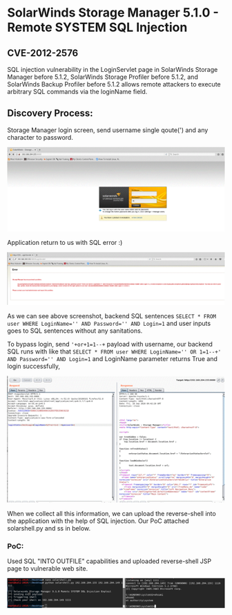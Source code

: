 # SolarWinds Storage Manager 5.1.0 - Remote SYSTEM SQL Injection

## CVE-2012-2576

SQL injection vulnerability in the LoginServlet page in SolarWinds Storage Manager before 5.1.2, SolarWinds Storage Profiler before 5.1.2, and SolarWinds Backup Profiler before 5.1.2 allows remote attackers to execute arbitrary SQL commands via the loginName field.

## Discovery Process:

Storage Manager login screen, send username single qoute(') and any character to password.

![ss1](https://github.com/kemrec/OSWE-Preparation/blob/master/Solarwinds/Storage_Manager_CVE-2012-2576/ss/storagemanager1.GIF "ss1")

Application return to us with SQL error :)

![ss2](https://github.com/kemrec/OSWE-Preparation/blob/master/Solarwinds/Storage_Manager_CVE-2012-2576/ss/storagemanager2.GIF "ss2")

As we can see above screenshot, backend SQL sentences `SELECT * FROM user WHERE LoginName='' AND Password='' AND Login=1` and user inputs goes to SQL sentences without any sanitations.

To bypass login, send `'+or+1=1--+` payload with username, our backend SQL runs with like that `SELECT * FROM user WHERE LoginName='' OR 1=1--+' AND Password='' AND Login=1` and LoginName parameter returns True and login successfully,

![ss3](https://github.com/kemrec/OSWE-Preparation/blob/master/Solarwinds/Storage_Manager_CVE-2012-2576/ss/storagemanager3.GIF "ss3")

When we collect all this information, we can upload the reverse-shell into the application with the help of SQL injection. Our PoC attached solarshell.py and ss in below.

### PoC: 

Used SQL "INTO OUTFILE" capabilities and uploaded reverse-shell JSP page to vulnerable web site.

![exploit-screen](https://github.com/kemrec/OSWE-Preparation/blob/master/Solarwinds/Storage_Manager_CVE-2012-2576/ss.PNG "exploit")

